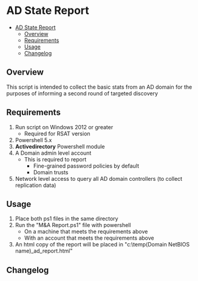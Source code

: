 # AD State Report

- [AD State Report](#ad-state-report)
  - [Overview](#overview)
  - [Requirements](#requirements)
  - [Usage](#usage)
  - [Changelog](#changelog)

## Overview

This script is intended to collect the basic stats from an AD domain for the purposes of informing a second round of targeted discovery

## Requirements

1. Run script on Windows 2012 or greater
   - Required for RSAT version
2. Powershell 5.x
3. **Activedirectory** Powershell module
4. A Domain admin level account
   - This is required to report
     - Fine-grained password policies by default
     - Domain trusts
5. Network level access to query all AD domain controllers (to collect replication data)

## Usage

1. Place both ps1 files in the same directory
2. Run the "M&A Report.ps1" file with powershell
   - On a machine that meets the requirements above
   - With an account that meets the requirements above
3. An html copy of the report will be placed in "c:\temp\(Domain NetBIOS name)_ad_report.html"

## Changelog
